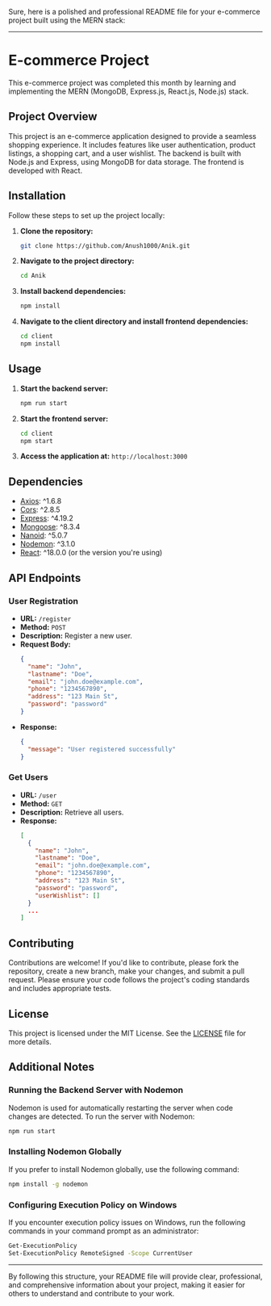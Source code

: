 Sure, here is a polished and professional README file for your e-commerce project built using the MERN stack:

---

# E-commerce Project

This e-commerce project was completed this month by learning and implementing the MERN (MongoDB, Express.js, React.js, Node.js) stack.


## Project Overview

This project is an e-commerce application designed to provide a seamless shopping experience. It includes features like user authentication, product listings, a shopping cart, and a user wishlist. The backend is built with Node.js and Express, using MongoDB for data storage. The frontend is developed with React.

## Installation

Follow these steps to set up the project locally:

1. **Clone the repository:**
   ```bash
   git clone https://github.com/Anush1000/Anik.git
   ```

2. **Navigate to the project directory:**
   ```bash
   cd Anik
   ```

3. **Install backend dependencies:**
   ```bash
   npm install
   ```

4. **Navigate to the client directory and install frontend dependencies:**
   ```bash
   cd client
   npm install
   ```

## Usage

1. **Start the backend server:**
   ```bash
   npm run start
   ```

2. **Start the frontend server:**
   ```bash
   cd client
   npm start
   ```

3. **Access the application at:** `http://localhost:3000`

## Dependencies

- [Axios](https://www.npmjs.com/package/axios): ^1.6.8
- [Cors](https://www.npmjs.com/package/cors): ^2.8.5
- [Express](https://www.npmjs.com/package/express): ^4.19.2
- [Mongoose](https://www.npmjs.com/package/mongoose): ^8.3.4
- [Nanoid](https://www.npmjs.com/package/nanoid): ^5.0.7
- [Nodemon](https://www.npmjs.com/package/nodemon): ^3.1.0
- [React](https://www.npmjs.com/package/react): ^18.0.0 (or the version you're using)

## API Endpoints

### User Registration

- **URL:** `/register`
- **Method:** `POST`
- **Description:** Register a new user.
- **Request Body:**
  ```json
  {
    "name": "John",
    "lastname": "Doe",
    "email": "john.doe@example.com",
    "phone": "1234567890",
    "address": "123 Main St",
    "password": "password"
  }
  ```
- **Response:**
  ```json
  {
    "message": "User registered successfully"
  }
  ```

### Get Users

- **URL:** `/user`
- **Method:** `GET`
- **Description:** Retrieve all users.
- **Response:**
  ```json
  [
    {
      "name": "John",
      "lastname": "Doe",
      "email": "john.doe@example.com",
      "phone": "1234567890",
      "address": "123 Main St",
      "password": "password",
      "userWishlist": []
    }
    ...
  ]
  ```

## Contributing

Contributions are welcome! If you'd like to contribute, please fork the repository, create a new branch, make your changes, and submit a pull request. Please ensure your code follows the project's coding standards and includes appropriate tests.

## License

This project is licensed under the MIT License. See the [LICENSE](LICENSE.md) file for more details.

## Additional Notes

### Running the Backend Server with Nodemon

Nodemon is used for automatically restarting the server when code changes are detected. To run the server with Nodemon:

```bash
npm run start
```

### Installing Nodemon Globally

If you prefer to install Nodemon globally, use the following command:

```bash
npm install -g nodemon
```

### Configuring Execution Policy on Windows

If you encounter execution policy issues on Windows, run the following commands in your command prompt as an administrator:

```bash
Get-ExecutionPolicy
Set-ExecutionPolicy RemoteSigned -Scope CurrentUser
```

---

By following this structure, your README file will provide clear, professional, and comprehensive information about your project, making it easier for others to understand and contribute to your work.
